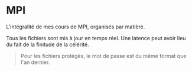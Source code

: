 # MPI
L'intégralité de mes cours de MPI, organisés par matière.

Tous les fichiers sont mis à jour en temps réel. Une latence peut avoir lieu du fait de la finitude de la célérité.

> Pour les fichiers protégés, le mot de passe est du même format que l'an dernier.
